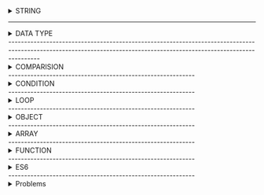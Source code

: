 <details> <summary> STRING
  
 </summary>
 <details> 
 
 <summary> 29-2 Apply Search includes, indexOf, startswith, endswith
  
 </summary> indexOf() দিয়ে প্রথম ম্যাচিং এর index বা পজিশন পাওয়া যায় । 
includes() কোন কিছু যদি খুঁজে বের করতে হয় তাহলে ব্যবহার করা হয় । 
startsWith() প্রথম দিকের যে জিনিস খুঁজে বের করবে তার সাথে  মিল রেখে বের করবে 
endsWith() শেষের  দিকের যে জিনিস খুঁজে বের করবে তার সাথে  মিল রেখে বের করবে 
 </details>
  
  <details> 
 
 <summary> 29-2 Apply Search includes, indexOf, startswith, endswith
  
 </summary> indexOf() দিয়ে প্রথম ম্যাচিং এর index বা পজিশন পাওয়া যায় । 
includes() কোন কিছু যদি খুঁজে বের করতে হয় তাহলে ব্যবহার করা হয় । 
startsWith() প্রথম দিকের যে জিনিস খুঁজে বের করবে তার সাথে  মিল রেখে বের করবে 
endsWith() শেষের  দিকের যে জিনিস খুঁজে বের করবে তার সাথে  মিল রেখে বের করবে 
 </details>





 </details>
 
 
-----------------------------------------------------------------------------------------------------------------------------------------------------------------------



 <details> <summary> DATA TYPE
  
 </summary> <details> 
 
 <summary> 29-2 Apply Search includes, indexOf, startswith, endswith
  
 </summary> indexOf() দিয়ে প্রথম ম্যাচিং এর index বা পজিশন পাওয়া যায় । 
includes() কোন কিছু যদি খুঁজে বের করতে হয় তাহলে ব্যবহার করা হয় । 
startsWith() প্রথম দিকের যে জিনিস খুঁজে বের করবে তার সাথে  মিল রেখে বের করবে 
endsWith() শেষের  দিকের যে জিনিস খুঁজে বের করবে তার সাথে  মিল রেখে বের করবে 
 </details>

</details>
 ----------------------------------------------------------------------------------------------------------------------------------------------------------------------
 
 
<details> <summary> COMPARISION
  
 </summary> hello world one two three four five </details>
 -----------------------------------------------------------
 
 <details> <summary> CONDITION
  
 </summary> hello world one two three four five </details>
 -----------------------------------------------------------
 
 <details> <summary> LOOP
  
 </summary> hello world one two three four five </details>
 -----------------------------------------------------------
 
 
 <details> <summary> OBJECT
  
 </summary> hello world one two three four five </details>
 -----------------------------------------------------------
 
 <details> <summary> ARRAY
  
 </summary> hello world one two three four five </details>
 -----------------------------------------------------------
 
 
 <details> <summary> FUNCTION
  
 </summary> hello world one two three four five </details>
 -----------------------------------------------------------
 
 <details> <summary> ES6
  
 </summary> hello world one two three four five </details>
 -----------------------------------------------------------
 <details> <summary> Problems
  
 </summary> hello world one two three four five </details>
